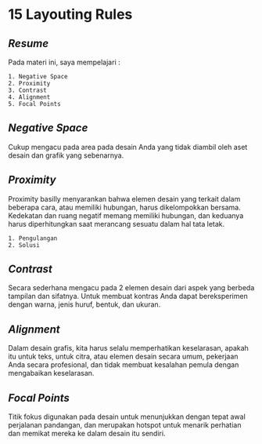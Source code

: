 # 15 Layouting Rules

## _Resume_
Pada materi ini, saya mempelajari :
```
1. Negative Space
2. Proximity
3. Contrast
4. Alignment
5. Focal Points
```

## _Negative Space_
Cukup mengacu pada area pada desain Anda yang tidak diambil oleh aset desain dan grafik yang sebenarnya.

## _Proximity_
Proximity basilly menyarankan bahwa elemen desain yang terkait dalam beberapa cara, atau memiliki hubungan, harus dikelompokkan bersama.
Kedekatan dan ruang negatif memang memiliki hubungan, dan keduanya harus diperhitungkan saat merancang sesuatu dalam hal tata letak.
```
1. Pengulangan
2. Solusi
```

## _Contrast_
Secara sederhana mengacu pada 2 elemen desain dari aspek yang berbeda tampilan dan sifatnya. Untuk membuat kontras Anda dapat bereksperimen dengan warna, jenis huruf, bentuk, dan ukuran.

## _Alignment_
Dalam desain grafis, kita harus selalu memperhatikan keselarasan, apakah itu untuk teks, untuk citra, atau elemen desain secara umum, pekerjaan Anda secara profesional, dan tidak membuat kesalahan pemula dengan mengabaikan keselarasan.

## _Focal Points_
Titik fokus digunakan pada desain untuk menunjukkan dengan tepat awal perjalanan pandangan, dan merupakan hotspot untuk menarik perhatian dan memikat mereka ke dalam desain itu sendiri.
